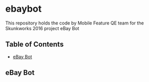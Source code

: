 # ebaybot
This repository holds the code by Mobile Feature QE team for the Skunkworks 2016 project eBay Bot

## Table of Contents
* [eBay Bot](#bot)

## eBay Bot
